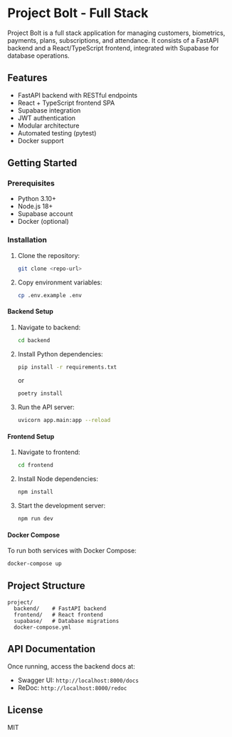 # Project Bolt - Full Stack

Project Bolt is a full stack application for managing customers, biometrics, payments, plans, subscriptions, and attendance. It consists of a FastAPI backend and a React/TypeScript frontend, integrated with Supabase for database operations.

## Features
- FastAPI backend with RESTful endpoints
- React + TypeScript frontend SPA
- Supabase integration
- JWT authentication
- Modular architecture
- Automated testing (pytest)
- Docker support

## Getting Started

### Prerequisites
- Python 3.10+
- Node.js 18+
- Supabase account
- Docker (optional)

### Installation
1. Clone the repository:
   ```sh
   git clone <repo-url>
   ```
2. Copy environment variables:
   ```sh
   cp .env.example .env
   ```

#### Backend Setup
1. Navigate to backend:
   ```sh
   cd backend
   ```
2. Install Python dependencies:
   ```sh
   pip install -r requirements.txt
   ```
   or
   ```sh
   poetry install
   ```
3. Run the API server:
   ```sh
   uvicorn app.main:app --reload
   ```

#### Frontend Setup
1. Navigate to frontend:
   ```sh
   cd frontend
   ```
2. Install Node dependencies:
   ```sh
   npm install
   ```
3. Start the development server:
   ```sh
   npm run dev
   ```

#### Docker Compose
To run both services with Docker Compose:
```sh
docker-compose up
```

## Project Structure
```
project/
  backend/    # FastAPI backend
  frontend/   # React frontend
  supabase/   # Database migrations
  docker-compose.yml
```

## API Documentation
Once running, access the backend docs at:
- Swagger UI: `http://localhost:8000/docs`
- ReDoc: `http://localhost:8000/redoc`

## License
MIT
